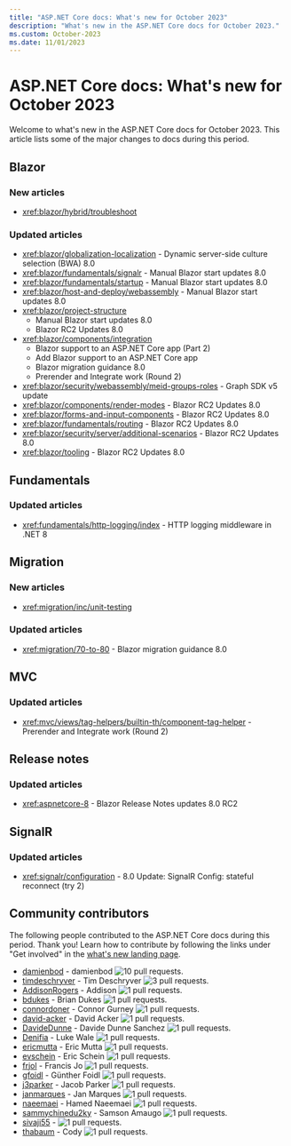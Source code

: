 ```yaml
---
title: "ASP.NET Core docs: What's new for October 2023"
description: "What's new in the ASP.NET Core docs for October 2023."
ms.custom: October-2023
ms.date: 11/01/2023
---
```


# ASP.NET Core docs: What's new for October 2023

Welcome to what's new in the ASP.NET Core docs for October 2023. This article lists some of the major changes to docs during this period.

## Blazor

### New articles

- <xref:blazor/hybrid/troubleshoot>

### Updated articles

- <xref:blazor/globalization-localization> - Dynamic server-side culture selection (BWA) 8.0
- <xref:blazor/fundamentals/signalr> - Manual Blazor start updates 8.0
- <xref:blazor/fundamentals/startup> - Manual Blazor start updates 8.0
- <xref:blazor/host-and-deploy/webassembly> - Manual Blazor start updates 8.0
- <xref:blazor/project-structure>
  - Manual Blazor start updates 8.0
  - Blazor RC2 Updates 8.0
- <xref:blazor/components/integration>
  - Blazor support to an ASP.NET Core app (Part 2)
  - Add Blazor support to an ASP.NET Core app
  - Blazor migration guidance 8.0
  - Prerender and Integrate work (Round 2)
- <xref:blazor/security/webassembly/meid-groups-roles> - Graph SDK v5 update
- <xref:blazor/components/render-modes> - Blazor RC2 Updates 8.0
- <xref:blazor/forms-and-input-components> - Blazor RC2 Updates 8.0
- <xref:blazor/fundamentals/routing> - Blazor RC2 Updates 8.0
- <xref:blazor/security/server/additional-scenarios> - Blazor RC2 Updates 8.0
- <xref:blazor/tooling> - Blazor RC2 Updates 8.0

## Fundamentals

### Updated articles

- <xref:fundamentals/http-logging/index> - HTTP logging middleware in .NET 8

## Migration

### New articles

- <xref:migration/inc/unit-testing>

### Updated articles

- <xref:migration/70-to-80> - Blazor migration guidance 8.0

## MVC

### Updated articles

- <xref:mvc/views/tag-helpers/builtin-th/component-tag-helper> - Prerender and Integrate work (Round 2)

## Release notes

### Updated articles

- <xref:aspnetcore-8> - Blazor Release Notes updates 8.0 RC2

## SignalR

### Updated articles

- <xref:signalr/configuration> - 8.0 Update: SignalR Config: stateful reconnect (try 2)

## Community contributors

The following people contributed to the ASP.NET Core docs during this period. Thank you! Learn how to contribute by following the links under "Get involved" in the [what's new landing page](index.yml).

- [damienbod](https://github.com/damienbod) - damienbod ![10 pull requests.](https://img.shields.io/badge/Merged%20Pull%20Requests-10-green)
- [timdeschryver](https://github.com/timdeschryver) - Tim Deschryver ![3 pull requests.](https://img.shields.io/badge/Merged%20Pull%20Requests-3-green)
- [AddisonRogers](https://github.com/AddisonRogers) - Addison ![1 pull requests.](https://img.shields.io/badge/Merged%20Pull%20Requests-1-green)
- [bdukes](https://github.com/bdukes) - Brian Dukes ![1 pull requests.](https://img.shields.io/badge/Merged%20Pull%20Requests-1-green)
- [connordoner](https://github.com/connordoner) - Connor Gurney ![1 pull requests.](https://img.shields.io/badge/Merged%20Pull%20Requests-1-green)
- [david-acker](https://github.com/david-acker) - David Acker ![1 pull requests.](https://img.shields.io/badge/Merged%20Pull%20Requests-1-green)
- [DavideDunne](https://github.com/DavideDunne) - Davide Dunne Sanchez ![1 pull requests.](https://img.shields.io/badge/Merged%20Pull%20Requests-1-green)
- [Denifia](https://github.com/Denifia) - Luke Wale ![1 pull requests.](https://img.shields.io/badge/Merged%20Pull%20Requests-1-green)
- [ericmutta](https://github.com/ericmutta) - Eric Mutta ![1 pull requests.](https://img.shields.io/badge/Merged%20Pull%20Requests-1-green)
- [evschein](https://github.com/evschein) - Eric Schein ![1 pull requests.](https://img.shields.io/badge/Merged%20Pull%20Requests-1-green)
- [frjol](https://github.com/frjol) - Francis Jo ![1 pull requests.](https://img.shields.io/badge/Merged%20Pull%20Requests-1-green)
- [gfoidl](https://github.com/gfoidl) - Günther Foidl ![1 pull requests.](https://img.shields.io/badge/Merged%20Pull%20Requests-1-green)
- [j3parker](https://github.com/j3parker) - Jacob Parker ![1 pull requests.](https://img.shields.io/badge/Merged%20Pull%20Requests-1-green)
- [janmarques](https://github.com/janmarques) - Jan Marques ![1 pull requests.](https://img.shields.io/badge/Merged%20Pull%20Requests-1-green)
- [naeemaei](https://github.com/naeemaei) - Hamed Naeemaei ![1 pull requests.](https://img.shields.io/badge/Merged%20Pull%20Requests-1-green)
- [sammychinedu2ky](https://github.com/sammychinedu2ky) - Samson Amaugo ![1 pull requests.](https://img.shields.io/badge/Merged%20Pull%20Requests-1-green)
- [sivaji55](https://github.com/sivaji55) -  ![1 pull requests.](https://img.shields.io/badge/Merged%20Pull%20Requests-1-green)
- [thabaum](https://github.com/thabaum) - Cody ![1 pull requests.](https://img.shields.io/badge/Merged%20Pull%20Requests-1-green)
